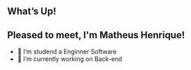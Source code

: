 ## What’s Up!
## Pleased to meet, I'm Matheus Henrique!

- 🌱 I’m studend a Enginner Software
- 🔭 I’m currently working on Back-end
